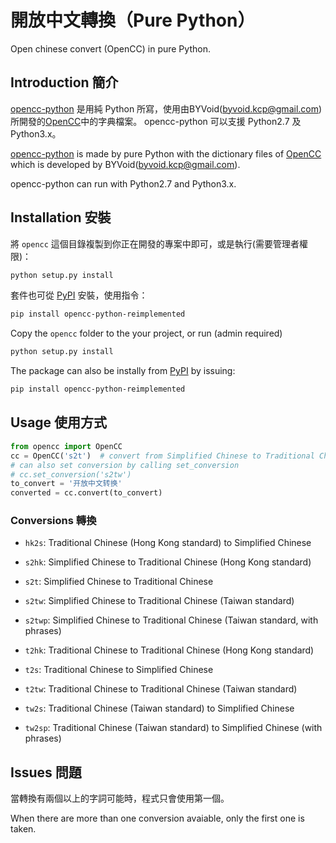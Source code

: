 # 開放中文轉換（Pure Python）

Open chinese convert (OpenCC) in pure Python.

## Introduction 簡介

[opencc-python](https://github.com/yichen0831/opencc-python) 是用純 Python 所寫，使用由BYVoid(<byvoid.kcp@gmail.com>)所開發的[OpenCC](https://github.com/BYVoid/OpenCC)中的字典檔案。
opencc-python 可以支援 Python2.7 及 Python3.x。

[opencc-python](https://github.com/yichen0831/opencc-python) is made by pure Python with the dictionary files of [OpenCC](https://github.com/BYVoid/OpenCC) which is developed by BYVoid(<byvoid.kcp@gmail.com>).

opencc-python can run with Python2.7 and Python3.x.

## Installation 安裝

將 `opencc` 這個目錄複製到你正在開發的專案中即可，或是執行(需要管理者權限)：

```sh
python setup.py install
```

套件也可從 [PyPI](https://pypi.org/project/opencc-python-reimplemented/) 安裝，使用指令：

```sh
pip install opencc-python-reimplemented
```

Copy the `opencc` folder to the your project, or run (admin required)

```sh
python setup.py install
```

The package can also be instally from [PyPI](https://pypi.org/project/opencc-python-reimplemented/) by issuing:

```sh
pip install opencc-python-reimplemented
```

## Usage 使用方式

``` python
from opencc import OpenCC
cc = OpenCC('s2t')  # convert from Simplified Chinese to Traditional Chinese
# can also set conversion by calling set_conversion
# cc.set_conversion('s2tw')
to_convert = '开放中文转换'
converted = cc.convert(to_convert)
```

### Conversions 轉換

* `hk2s`: Traditional Chinese (Hong Kong standard) to Simplified Chinese

* `s2hk`: Simplified Chinese to Traditional Chinese (Hong Kong standard)

* `s2t`: Simplified Chinese to Traditional Chinese

* `s2tw`: Simplified Chinese to Traditional Chinese (Taiwan standard)

* `s2twp`: Simplified Chinese to Traditional Chinese (Taiwan standard, with phrases)

* `t2hk`: Traditional Chinese to Traditional Chinese (Hong Kong standard)

* `t2s`: Traditional Chinese to Simplified Chinese

* `t2tw`: Traditional Chinese to Traditional Chinese (Taiwan standard)

* `tw2s`: Traditional Chinese (Taiwan standard) to Simplified Chinese

* `tw2sp`: Traditional Chinese (Taiwan standard) to Simplified Chinese (with phrases)

## Issues 問題

當轉換有兩個以上的字詞可能時，程式只會使用第一個。

When there are more than one conversion avaiable, only the first one is taken.
